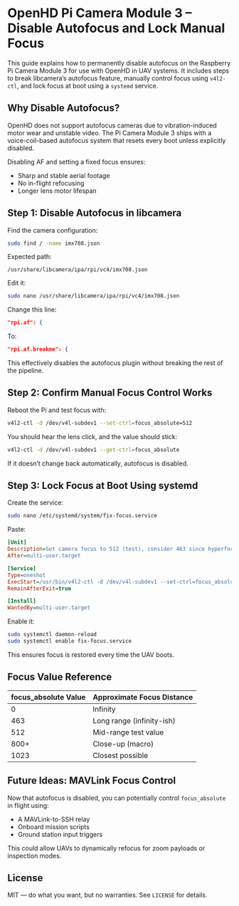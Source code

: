 # OpenHD Pi Camera Module 3 – Disable Autofocus and Lock Manual Focus

This guide explains how to permanently disable autofocus on the Raspberry Pi Camera Module 3 for use with OpenHD in UAV systems. It includes steps to break libcamera’s autofocus feature, manually control focus using `v4l2-ctl`, and lock focus at boot using a `systemd` service.

## Why Disable Autofocus?

OpenHD does not support autofocus cameras due to vibration-induced motor wear and unstable video. The Pi Camera Module 3 ships with a voice-coil-based autofocus system that resets every boot unless explicitly disabled.

Disabling AF and setting a fixed focus ensures:
- Sharp and stable aerial footage
- No in-flight refocusing
- Longer lens motor lifespan

## Step 1: Disable Autofocus in libcamera

Find the camera configuration:

```bash
sudo find / -name imx708.json
```

Expected path:
```
/usr/share/libcamera/ipa/rpi/vc4/imx708.json
```

Edit it:

```bash
sudo nano /usr/share/libcamera/ipa/rpi/vc4/imx708.json
```

Change this line:

```json
"rpi.af": {
```

To:

```json
"rpi.af.breakme": {
```

This effectively disables the autofocus plugin without breaking the rest of the pipeline.

## Step 2: Confirm Manual Focus Control Works

Reboot the Pi and test focus with:

```bash
v4l2-ctl -d /dev/v4l-subdev1 --set-ctrl=focus_absolute=512
```

You should hear the lens click, and the value should stick:

```bash
v4l2-ctl -d /dev/v4l-subdev1 --get-ctrl=focus_absolute
```

If it doesn’t change back automatically, autofocus is disabled.

## Step 3: Lock Focus at Boot Using systemd

Create the service:

```bash
sudo nano /etc/systemd/system/fix-focus.service
```

Paste:

```ini
[Unit]
Description=Set camera focus to 512 (test), consider 463 since hyperfocal, focus calculation is 450 + (32 * diopters)
After=multi-user.target

[Service]
Type=oneshot
ExecStart=/usr/bin/v4l2-ctl -d /dev/v4l-subdev1 --set-ctrl=focus_absolute=512
RemainAfterExit=true

[Install]
WantedBy=multi-user.target
```

Enable it:

```bash
sudo systemctl daemon-reload
sudo systemctl enable fix-focus.service
```

This ensures focus is restored every time the UAV boots.

## Focus Value Reference

| focus_absolute Value | Approximate Focus Distance |
|----------------------|----------------------------|
| 0                    | Infinity                   |
| 463                  | Long range (infinity-ish)  |
| 512                  | Mid-range test value       |
| 800+                 | Close-up (macro)           |
| 1023                 | Closest possible           |

## Future Ideas: MAVLink Focus Control

Now that autofocus is disabled, you can potentially control `focus_absolute` in flight using:

- A MAVLink-to-SSH relay
- Onboard mission scripts
- Ground station input triggers

This could allow UAVs to dynamically refocus for zoom payloads or inspection modes.

## License

MIT — do what you want, but no warranties. See `LICENSE` for details.
